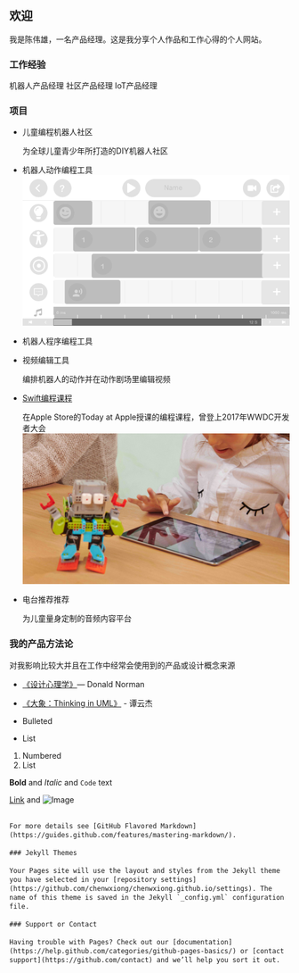 ## 欢迎

我是陈伟雄，一名产品经理。这是我分享个人作品和工作心得的个人网站。

### 工作经验

机器人产品经理
社区产品经理
IoT产品经理

### 项目
- 儿童编程机器人社区

    为全球儿童青少年所打造的DIY机器人社区

- 机器人动作编程工具
![JimuRobot Motion Editor](/image/motionEditor.png)

- 机器人程序编程工具 

- 视频编辑工具

    编排机器人的动作并在动作剧场里编辑视频

- [Swift编程课程](chenwxiong.github.io/playground.md)

    在Apple Store的Today at Apple授课的编程课程，曾登上2017年WWDC开发者大会
![MeeBot Learn to Dance at Today at Apple of Apple Store](/image/playground/MeeBotLearnToDanceBanner.jpg)
- 电台推荐推荐
    
    为儿童量身定制的音频内容平台

### 我的产品方法论
对我影响比较大并且在工作中经常会使用到的产品或设计概念来源
- [《设计心理学》](https://book.douban.com/subject/1288844/)— Donald Norman
- [《大象：Thinking in UML》](https://book.douban.com/subject/10549583/) - 谭云杰

- Bulleted
- List

1. Numbered
2. List

**Bold** and _Italic_ and `Code` text

[Link](url) and ![Image](src)
```

For more details see [GitHub Flavored Markdown](https://guides.github.com/features/mastering-markdown/).

### Jekyll Themes

Your Pages site will use the layout and styles from the Jekyll theme you have selected in your [repository settings](https://github.com/chenwxiong/chenwxiong.github.io/settings). The name of this theme is saved in the Jekyll `_config.yml` configuration file.

### Support or Contact

Having trouble with Pages? Check out our [documentation](https://help.github.com/categories/github-pages-basics/) or [contact support](https://github.com/contact) and we’ll help you sort it out.
